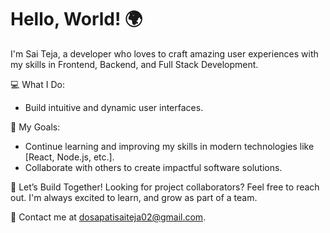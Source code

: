# Hello, World! 🌍

I'm Sai Teja, a developer who loves to craft amazing user experiences with my skills in Frontend, Backend, and Full Stack Development.

💻 What I Do:
- Build intuitive and dynamic user interfaces.

🎯 My Goals:
- Continue learning and improving my skills in modern technologies like [React, Node.js, etc.].
- Collaborate with others to create impactful software solutions.

🚀 Let’s Build Together!
Looking for project collaborators? Feel free to reach out. I'm always excited to learn, and grow as part of a team.

📧 Contact me at dosapatisaiteja02@gmail.com.

<!---
saitejadosapati02/saitejadosapati02 is a ✨ special ✨ repository because its `README.md` (this file) appears on your GitHub profile.
You can click the Preview link to take a look at your changes.
--->
